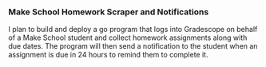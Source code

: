 ### Make School Homework Scraper and Notifications
I plan to build and deploy a go program that logs into Gradescope on behalf of a Make School student and collect homework assignments along with due dates.
The program will then send a notification to the student when an assignment is due in 24 hours to remind them to complete it.
